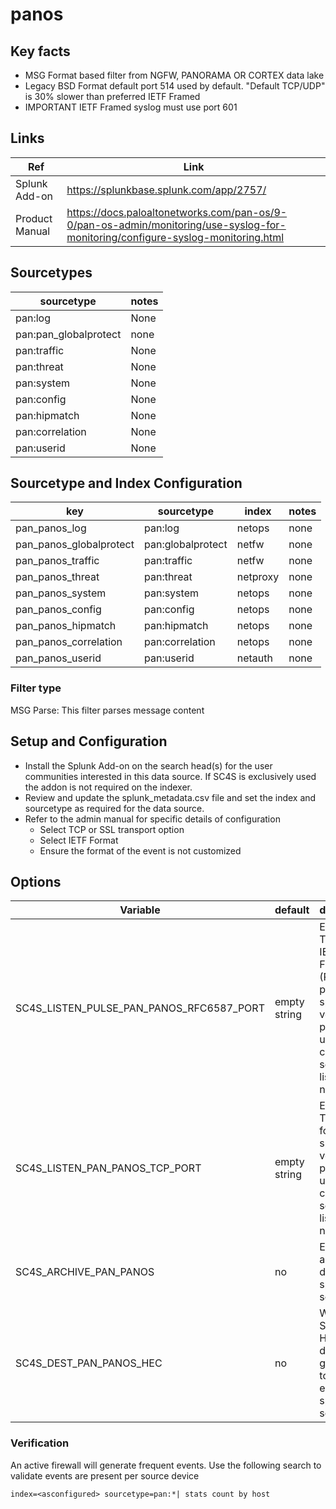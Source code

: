 # panos

## Key facts

* MSG Format based filter from NGFW, PANORAMA OR CORTEX data lake
* Legacy BSD Format default port 514 used by default. "Default TCP/UDP" is 30% slower than preferred IETF Framed
* IMPORTANT IETF Framed syslog must use port 601

## Links

| Ref            | Link                                                                                                    |
|----------------|---------------------------------------------------------------------------------------------------------|
| Splunk Add-on  | <https://splunkbase.splunk.com/app/2757/>                                                                 |
| Product Manual | <https://docs.paloaltonetworks.com/pan-os/9-0/pan-os-admin/monitoring/use-syslog-for-monitoring/configure-syslog-monitoring.html>                                                         |

## Sourcetypes

| sourcetype     | notes                                                                                                   |
|----------------|---------------------------------------------------------------------------------------------------------|
| pan:log        | None                                                                                                    |
| pan:pan_globalprotect | none |
| pan:traffic    | None                                                                                         |
| pan:threat     | None                                                                                          |
| pan:system     | None                                                                                          |
| pan:config     | None                                                                                          |
| pan:hipmatch   | None                                                                                          |
| pan:correlation | None                                                                                          |
| pan:userid | None                                                                                          |

## Sourcetype and Index Configuration

| key                     | sourcetype     | index          | notes          |
|-------------------------|----------------|----------------|----------------|
| pan_panos_log           | pan:log       | netops          | none          |
| pan_panos_globalprotect | pan:globalprotect | netfw | none |
| pan_panos_traffic       | pan:traffic      | netfw          | none          |
| pan_panos_threat        | pan:threat      | netproxy          | none          |
| pan_panos_system        | pan:system      | netops          | none          |
| pan_panos_config        | pan:config      | netops          | none          |
| pan_panos_hipmatch      | pan:hipmatch      | netops          | none          |
| pan_panos_correlation   | pan:correlation      | netops          | none          |
| pan_panos_userid        | pan:userid      | netauth          | none          |

### Filter type

MSG Parse: This filter parses message content

## Setup and Configuration

* Install the Splunk Add-on on the search head(s) for the user communities interested in this data source. If SC4S is exclusively used the addon is not required on the indexer.
* Review and update the splunk_metadata.csv file and set the index and sourcetype as required for the data source.
* Refer to the admin manual for specific details of configuration
  * Select TCP or SSL transport option
  * Select IETF Format
  * Ensure the format of the event is not customized

## Options

| Variable       | default        | description    |
|----------------|----------------|----------------|
| SC4S_LISTEN_PULSE_PAN_PANOS_RFC6587_PORT      | empty string      | Enable a TCP using IETF Framing (RFC6587) port for this specific vendor product using a comma-separated list of port numbers |
| SC4S_LISTEN_PAN_PANOS_TCP_PORT      | empty string      | Enable a TCP port for this specific vendor product using a comma-separated list of port numbers |
| SC4S_ARCHIVE_PAN_PANOS | no | Enable archive to disk for this specific source |
| SC4S_DEST_PAN_PANOS_HEC | no | When Splunk HEC is disabled globally set to yes to enable this specific source |

### Verification

An active firewall will generate frequent events. Use the following search to validate events are present per source device

```
index=<asconfigured> sourcetype=pan:*| stats count by host
```
